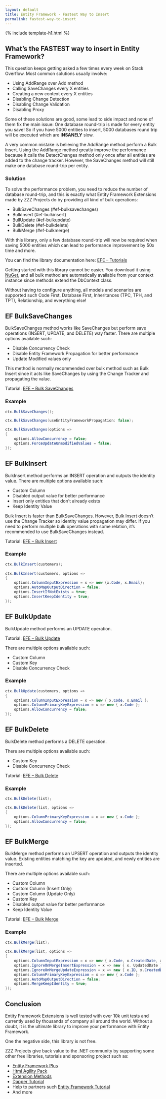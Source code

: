 ```yaml
---
layout: default
title: Entity Framework - Fastest Way to Insert
permalink: fastest-way-to-insert
---
```


{% include template-h1.html %}

## What’s the FASTEST way to insert in Entity Framework?

This question keeps getting asked a few times every week on Stack Overflow.
Most common solutions usually involve:

- Using AddRange over Add method
- Calling SaveChanges every X entities
- Creating a new context every X entities
- Disabling Change Detection
- Disabling Change Validation
- Disabling Proxy

Some of these solutions are good, some lead to side impact and none of them fix the main issue: One database round-trip is made for every entity you save!
So if you have 5000 entities to insert, 5000 databases round trip will be executed which are **INSANELY** slow.

A very common mistake is believing the AddRange method perform a Bulk Insert. Using the AddRange method greatly improve the performance because it calls the DetectChanges method only once after all entities are added to the change tracker. However, the SaveChanges method will still make one database round-trip per entity.

### Solution
To solve the performance problem, you need to reduce the number of database round-trip, and this is exactly what Entity Framework Extensions made by ZZZ Projects do by providing all kind of bulk operations:

-	BulkSaveChanges (#ef-bulksavechanges)
-	BulkInsert (#ef-bulkinsert)
-	BullUpdate (#ef-bulkupdate)
-	BulkDelete (#ef-bulkdelete)
-	BulkMerge (#ef-bulkmerge)

With this library, only a few database round-trip will now be required when saving 5000 entities which can lead to performance improvement by 50x time and more.

You can find the library documentation here: [EFE – Tutorials](http://entityframework-extensions.net/tutorials)

Getting started with this library cannot be easier. You download it using [NuGet](https://www.nuget.org/packages/Z.EntityFramework.Extensions/), and all bulk method are automatically available from your context instance since methods extend the DbContext class.

Without having to configure anything, all models and scenarios are supported such Code First, Database First, Inheritances (TPC, TPH, and TPT), Relationship, and everything else!

## EF BulkSaveChanges
BulkSaveChanges method works like SaveChanges but perform save operations (INSERT, UPDATE, and DELETE) way faster.
There are multiple options available such:

- Disable Concurrency Check
- Disable Entity Framework Propagation for better performance
- Update Modified values only

This method is normally recommended over bulk method such as Bulk Insert since it acts like SaveChanges by using the Change Tracker and propagating the value.

Tutorial: [EFE – Bulk SaveChanges](http://entityframework-extensions.net/bulk-savechanges)

### Example
```csharp
ctx.BulkSaveChanges();

ctx.BulkSaveChanges(useEntityFrameworkPropagation: false);

ctx.BulkSaveChanges(options =>
{
    options.AllowConcurrency = false;
    options.ForceUpdateUnmodifiedValues = false;
});
```

## EF BulkInsert
BulkInsert method performs an INSERT operation and outputs the identity value.
There are multiple options available such:

-	Custom Column
-	Disabled output value for better performance
-	Insert only entities that don't already exists
-	Keep Identity Value

Bulk Insert is faster than BulkSaveChanges. However, Bulk Insert doesn’t use the Change Tracker so identity value propagation may differ. If you need to perform multiple bulk operations with some relation, it’s recommended to use BulkSaveChanges instead.

Tutorial: [EFE – Bulk Insert](http://entityframework-extensions.net/bulk-insert)

### Example
```csharp
ctx.BulkInsert(customers);
               
ctx.BulkInsert(customers, options =>
{
    options.ColumnInputExpression = x => new {x.Code, x.Email};
    options.AutoMapOutputDirection = false;
    options.InsertIfNotExists = true;
    options.InsertKeepIdentity = true;
});
```

## EF BulkUpdate
BulkUpdate method performs an UPDATE operation.

Tutorial: [EFE – Bulk Update](http://entityframework-extensions.net/bulk-update)

There are multiple options available such:

- Custom Column
- Custom Key
- Disable Concurrency Check

### Example
```csharp
ctx.BulkUpdate(customers, options =>
{
    options.ColumnInputExpression = x => new { x.Code, x.Email };
    options.ColumnPrimaryKeyExpression = x => new { x.Code };
    options.AllowConcurrency = false;
});
```

## EF BulkDelete
BulkDelete method performs a DELETE operation.

There are multiple options available such:

- Custom Key
-	Disable Concurrency Check

Tutorial: [EFE – Bulk Delete](http://entityframework-extensions.net/bulk-delete)

### Example
```csharp
ctx.BulkDelete(list);

ctx.BulkDelete(list, options =>
{
    options.ColumnPrimaryKeyExpression = x => new { x.Code };
    options.AllowConcurrency = false;
});
```

## EF BulkMerge
BulkMerge method performs an UPSERT operation and outputs the identity value. Existing entities matching the key are updated, and newly entities are inserted.

There are multiple options available such:

-	Custom Column
-	Custom Column (Insert Only)
-	Custom Column (Update Only)
-	Custom Key
- Disabled output value for better performance
-	Keep Identity Value

Tutorial: [EFE – Bulk Merge](http://entityframework-extensions.net/bulk-merge)

### Example
```csharp
ctx.BulkMerge(list);
               
ctx.BulkMerge(list, options =>
{
    options.ColumnInputExpression = x => new { x.Code, x.CreatedDate, x.UpdatedDate };
    options.IgnoreOnMergeInsertExpression = x => new { x. UpdatedDate };
    options.IgnoreOnMergeUpdateExpression = x => new { x.ID, x.CreatedDate };
    options.ColumnPrimaryKeyExpression = x => new { x.Code };
    options.AutoMapOutputDirection = false;
    options.MergeKeepIdentity = true;
});
```

## Conclusion
Entity Framework Extensions is well tested with over 10k unit tests and currently used by thousands of company all around the world. Without a doubt, it is the ultimate library to improve your performance with Entity Framework.

One the negative side, this library is not free.

ZZZ Projects give back value to the .NET community by supporting some other free libraries, tutorials and sponsoring project such as:

- [Entity Framework Plus](http://entityframework-plus.net/)
- [Html Agility Pack](http://html-agility-pack.net/)
- [Extension Methods](https://github.com/zzzprojects/Z.ExtensionMethods)
- [Dapper Tutorial](http://dapper-tutorial.net/)
- Help to partners such [Entity Framework Tutorial](http://www.entityframeworktutorial.net/)
- And more
